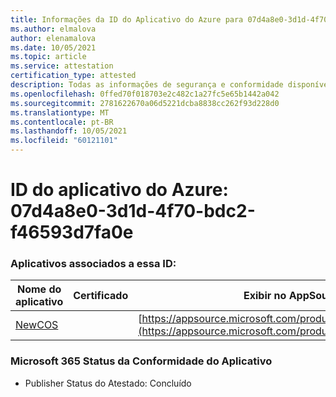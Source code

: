 ```yaml
---
title: Informações da ID do Aplicativo do Azure para 07d4a8e0-3d1d-4f70-bdc2-f46593d7fa0e
ms.author: elmalova
author: elenamalova
ms.date: 10/05/2021
ms.topic: article
ms.service: attestation
certification_type: attested
description: Todas as informações de segurança e conformidade disponíveis para 07d4a8e0-3d1d-4f70-bdc2-f46593d7fa0e.
ms.openlocfilehash: 0ffed70f018703e2c482c1a27fc5e65b1442a042
ms.sourcegitcommit: 2781622670a06d5221dcba8838cc262f93d228d0
ms.translationtype: MT
ms.contentlocale: pt-BR
ms.lasthandoff: 10/05/2021
ms.locfileid: "60121101"
---
```

# <a name="azure-app-id-07d4a8e0-3d1d-4f70-bdc2-f46593d7fa0e"></a>ID do aplicativo do Azure: 07d4a8e0-3d1d-4f70-bdc2-f46593d7fa0e


### <a name="apps-associated-with-this-id"></a>Aplicativos associados a essa ID:
| **Nome do aplicativo** | **Certificado** | **Exibir no AppSource** |
|--------------|---------------|-----------------------|
| [NewCOS](https://docs.microsoft.com/microsoft-365-app-certification/forward/WA200001104) |  | [https://appsource.microsoft.com/product/office/WA200001104](https://appsource.microsoft.com/product/office/WA200001104) |

### <a name="microsoft-365-app-compliance-status"></a>Microsoft 365 Status da Conformidade do Aplicativo
- Publisher Status do Atestado: Concluído
